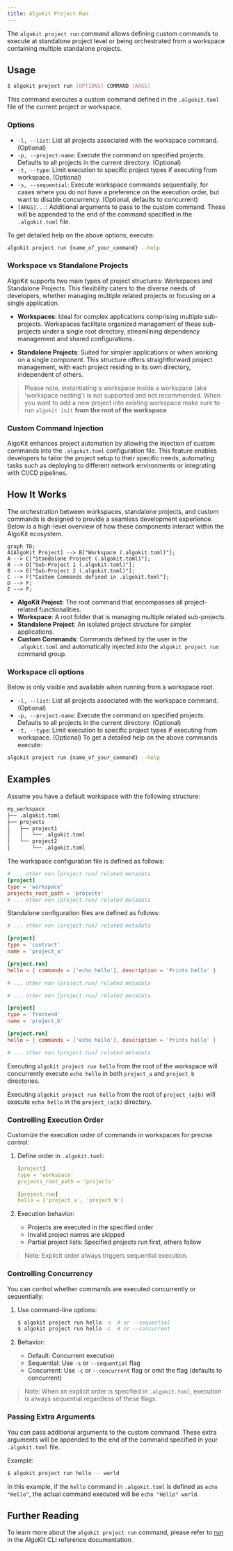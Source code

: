 ```yaml
---
title: AlgoKit Project Run
---
```

The `algokit project run` command allows defining custom commands to execute at standalone project level or being orchestrated from a workspace containing multiple standalone projects.

## Usage

```sh
$ algokit project run [OPTIONS] COMMAND [ARGS]
```

This command executes a custom command defined in the `.algokit.toml` file of the current project or workspace.

### Options

- `-l, --list`: List all projects associated with the workspace command. (Optional)
- `-p, --project-name`: Execute the command on specified projects. Defaults to all projects in the current directory. (Optional)
- `-t, --type`: Limit execution to specific project types if executing from workspace. (Optional)
- `-s, --sequential`: Execute workspace commands sequentially, for cases where you do not have a preference on the execution order, but want to disable concurrency. (Optional, defaults to concurrent)
- `[ARGS]...`: Additional arguments to pass to the custom command. These will be appended to the end of the command specified in the `.algokit.toml` file.

To get detailed help on the above options, execute:

```bash
algokit project run {name_of_your_command} --help
```

### Workspace vs Standalone Projects

AlgoKit supports two main types of project structures: Workspaces and Standalone Projects. This flexibility caters to the diverse needs of developers, whether managing multiple related projects or focusing on a single application.

- **Workspaces**: Ideal for complex applications comprising multiple sub-projects. Workspaces facilitate organized management of these sub-projects under a single root directory, streamlining dependency management and shared configurations.

- **Standalone Projects**: Suited for simpler applications or when working on a single component. This structure offers straightforward project management, with each project residing in its own directory, independent of others.

> Please note, instantiating a workspace inside a workspace (aka 'workspace nesting') is not supported and not recommended. When you want to add a new project into existing workspace make sure to run `algokit init` **from the root of the workspace**

### Custom Command Injection

AlgoKit enhances project automation by allowing the injection of custom commands into the `.algokit.toml` configuration file. This feature enables developers to tailor the project setup to their specific needs, automating tasks such as deploying to different network environments or integrating with CI/CD pipelines.

## How It Works

The orchestration between workspaces, standalone projects, and custom commands is designed to provide a seamless development experience. Below is a high-level overview of how these components interact within the AlgoKit ecosystem.

```mermaid
graph TD;
A[AlgoKit Project] --> B["Workspace (.algokit.toml)"];
A --> C["Standalone Project (.algokit.toml)"];
B --> D["Sub-Project 1 (.algokit.toml)"];
B --> E["Sub-Project 2 (.algokit.toml)"];
C --> F["Custom Commands defined in .algokit.toml"];
D --> F;
E --> F;
```

- **AlgoKit Project**: The root command that encompasses all project-related functionalities.
- **Workspace**: A root folder that is managing multiple related sub-projects.
- **Standalone Project**: An isolated project structure for simpler applications.
- **Custom Commands**: Commands defined by the user in the `.algokit.toml` and automatically injected into the `algokit project run` command group.

### Workspace cli options

Below is only visible and available when running from a workspace root.

- `-l, --list`: List all projects associated with the workspace command. (Optional)
- `-p, --project-name`: Execute the command on specified projects. Defaults to all projects in the current directory. (Optional)
- `-t, --type`: Limit execution to specific project types if executing from workspace. (Optional)
  To get a detailed help on the above commands execute:

```bash
algokit project run {name_of_your_command} --help
```

## Examples

Assume you have a default workspace with the following structure:

```bash
my_workspace
├── .algokit.toml
├── projects
│   ├── project1
│   │   └── .algokit.toml
│   └── project2
│       └── .algokit.toml
```

The workspace configuration file is defined as follows:

```toml
# ... other non [project.run] related metadata
[project]
type = 'workspace'
projects_root_path = 'projects'
# ... other non [project.run] related metadata
```

Standalone configuration files are defined as follows:

```toml
# ... other non [project.run] related metadata

[project]
type = 'contract'
name = 'project_a'

[project.run]
hello = { commands = ['echo hello'], description = 'Prints hello' }

# ... other non [project.run] related metadata
```

```toml
# ... other non [project.run] related metadata

[project]
type = 'frontend'
name = 'project_b'

[project.run]
hello = { commands = ['echo hello'], description = 'Prints hello' }

# ... other non [project.run] related metadata
```

Executing `algokit project run hello` from the root of the workspace will concurrently execute `echo hello` in both `project_a` and `project_b` directories.

Executing `algokit project run hello` from the root of `project_(a|b)` will execute `echo hello` in the `project_(a|b)` directory.

### Controlling Execution Order

Customize the execution order of commands in workspaces for precise control:

1. Define order in `.algokit.toml`:

   ```yaml
   [project]
   type = 'workspace'
   projects_root_path = 'projects'

   [project.run]
   hello = ['project_a', 'project_b']
   ```

2. Execution behavior:
   - Projects are executed in the specified order
   - Invalid project names are skipped
   - Partial project lists: Specified projects run first, others follow

> Note: Explicit order always triggers sequential execution.

### Controlling Concurrency

You can control whether commands are executed concurrently or sequentially:

1. Use command-line options:

   ```sh
   $ algokit project run hello -s  # or --sequential
   $ algokit project run hello -c  # or --concurrent
   ```

2. Behavior:
   - Default: Concurrent execution
   - Sequential: Use `-s` or `--sequential` flag
   - Concurrent: Use `-c` or `--concurrent` flag or omit the flag (defaults to concurrent)

> Note: When an explicit order is specified in `.algokit.toml`, execution is always sequential regardless of these flags.

### Passing Extra Arguments

You can pass additional arguments to the custom command. These extra arguments will be appended to the end of the command specified in your `.algokit.toml` file.

Example:

```sh
$ algokit project run hello -- world
```

In this example, if the `hello` command in `.algokit.toml` is defined as `echo "Hello"`, the actual command executed will be `echo "Hello" world`.

## Further Reading

To learn more about the `algokit project run` command, please refer to [run](/reference/algokit-cli/#run) in the AlgoKit CLI reference documentation.